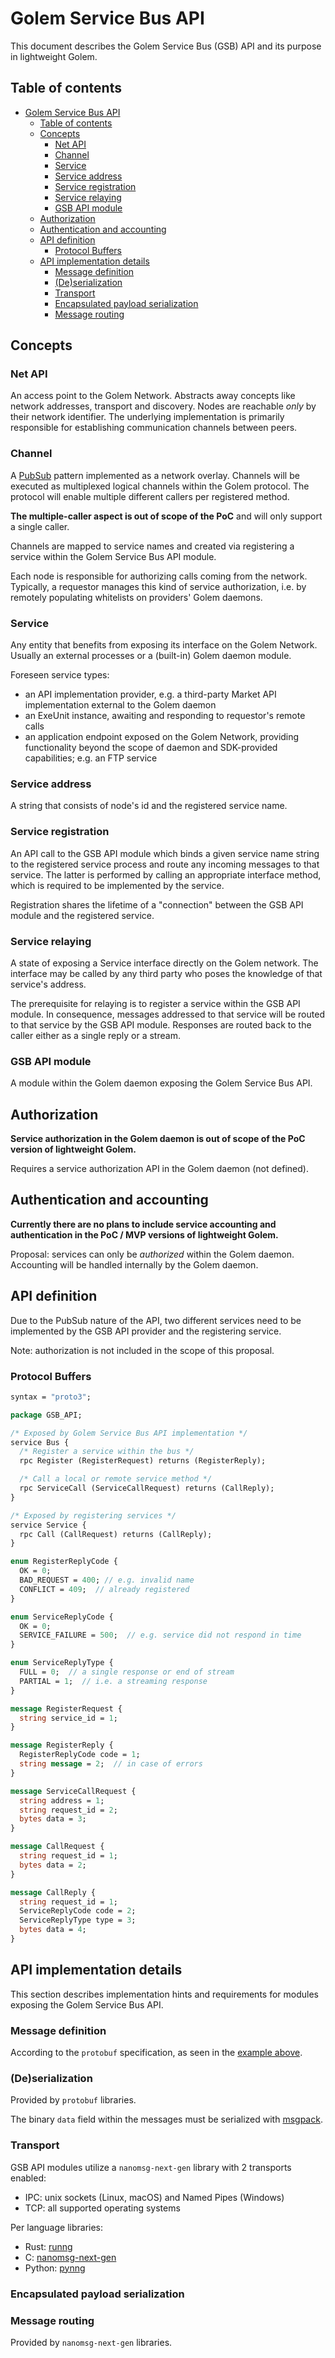 # Golem Service Bus API

This document describes the Golem Service Bus (GSB) API and its purpose in lightweight Golem.

## Table of contents

- [Golem Service Bus API](#golem-service-bus-api)
  - [Table of contents](#table-of-contents)
  - [Concepts](#concepts)
    - [Net API](#net-api)
    - [Channel](#channel)
    - [Service](#service)
    - [Service address](#service-address)
    - [Service registration](#service-registration)
    - [Service relaying](#service-relaying)
    - [GSB API module](#gsb-api-module)
  - [Authorization](#authorization)
  - [Authentication and accounting](#authentication-and-accounting)
  - [API definition](#api-definition)
    - [Protocol Buffers](#protocol-buffers)
  - [API implementation details](#api-implementation-details)
    - [Message definition](#message-definition)
    - [(De)serialization](#deserialization)
    - [Transport](#transport)
    - [Encapsulated payload serialization](#encapsulated-payload-serialization)
    - [Message routing](#message-routing)

## Concepts

### Net API

An access point to the Golem Network. Abstracts away concepts like network addresses, transport and discovery. Nodes are reachable _only_ by their network identifier. The underlying implementation is primarily responsible for establishing communication channels between peers.

### Channel

A [PubSub](https://en.wikipedia.org/wiki/Publish–subscribe_pattern) pattern implemented as a network overlay. Channels will be executed as multiplexed logical channels within the Golem protocol. The protocol will enable multiple different callers per registered method.

**The multiple-caller aspect is out of scope of the PoC** and will only support a single caller.

Channels are mapped to service names and created via registering a service within the Golem Service Bus API module.

Each node is responsible for authorizing calls coming from the network. Typically, a requestor manages this kind of service authorization, i.e. by remotely populating whitelists on providers' Golem daemons.

### Service

Any entity that benefits from exposing its interface on the Golem Network. Usually an external processes or a (built-in) Golem daemon module.

Foreseen service types:

- an API implementation provider, e.g. a third-party Market API implementation external to the Golem daemon
- an ExeUnit instance, awaiting and responding to requestor's remote calls
- an application endpoint exposed on the Golem Network, providing functionality beyond the scope of daemon and SDK-provided capabilities; e.g. an FTP service

### Service address

A string that consists of node's id and the registered service name.

### Service registration

An API call to the GSB API module which binds a given service name string to the registered service process and route any incoming messages to that service. The latter is performed by calling an appropriate interface method, which is required to be implemented by the service.

Registration shares the lifetime of a "connection" between the GSB API module and the registered service.

### Service relaying

A state of exposing a Service interface directly on the Golem network. The interface may be called by any third party who poses the knowledge of that service's address.

The prerequisite for relaying is to register a service within the GSB API module. In consequence, messages addressed to that service will be routed to that service by the GSB API module. Responses are routed back to the caller either as a single reply or a stream.

### GSB API module

A module within the Golem daemon exposing the Golem Service Bus API.

## Authorization

**Service authorization in the Golem daemon is out of scope of the PoC version of lightweight Golem.**

Requires a service authorization API in the Golem daemon (not defined).

## Authentication and accounting

**Currently there are no plans to include service accounting and authentication in the PoC / MVP versions of lightweight Golem.**

Proposal: services can only be _authorized_ within the Golem daemon. Accounting will be handled internally by the Golem daemon.

## API definition

Due to the PubSub nature of the API, two different services need to be implemented by the GSB API provider and the registering service.

Note: authorization is not included in the scope of this proposal.

### Protocol Buffers

```protobuf
syntax = "proto3";

package GSB_API;

/* Exposed by Golem Service Bus API implementation */
service Bus {
  /* Register a service within the bus */
  rpc Register (RegisterRequest) returns (RegisterReply);

  /* Call a local or remote service method */
  rpc ServiceCall (ServiceCallRequest) returns (CallReply);
}

/* Exposed by registering services */
service Service {
  rpc Call (CallRequest) returns (CallReply);
}

enum RegisterReplyCode {
  OK = 0;
  BAD_REQUEST = 400; // e.g. invalid name
  CONFLICT = 409;  // already registered
}

enum ServiceReplyCode {
  OK = 0;
  SERVICE_FAILURE = 500;  // e.g. service did not respond in time
}

enum ServiceReplyType {
  FULL = 0;  // a single response or end of stream
  PARTIAL = 1;  // i.e. a streaming response
}

message RegisterRequest {
  string service_id = 1;
}

message RegisterReply {
  RegisterReplyCode code = 1;
  string message = 2;  // in case of errors
}

message ServiceCallRequest {
  string address = 1;
  string request_id = 2;
  bytes data = 3;
}

message CallRequest {
  string request_id = 1;
  bytes data = 2;
}

message CallReply {
  string request_id = 1;
  ServiceReplyCode code = 2;
  ServiceReplyType type = 3;
  bytes data = 4;
}
```

## API implementation details

This section describes implementation hints and requirements for modules exposing the Golem Service Bus API.

### Message definition

According to the `protobuf` specification, as seen in the [example above](#protocol-buffers).

### (De)serialization

Provided by `protobuf` libraries.

The binary `data` field within the messages must be serialized with [msgpack](https://msgpack.org/index.html).

### Transport

GSB API modules utilize a `nanomsg-next-gen` library with 2 transports enabled:

- IPC: unix sockets (Linux, macOS) and Named Pipes (Windows)
- TCP: all supported operating systems

Per language libraries:

- Rust: [runng](https://github.com/jeikabu/runng)
- C: [nanomsg-next-gen](https://github.com/nanomsg/nng)
- Python: [pynng](https://github.com/codypiersall/pynng)

### Encapsulated payload serialization

### Message routing

Provided by `nanomsg-next-gen` libraries.
